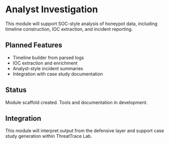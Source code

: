 # Analyst Investigation

This module will support SOC-style analysis of honeypot data, including timeline construction, IOC extraction, and incident reporting.

## Planned Features

- Timeline builder from parsed logs  
- IOC extraction and enrichment  
- Analyst-style incident summaries  
- Integration with case study documentation

## Status

Module scaffold created. Tools and documentation in development.

## Integration

This module will interpret output from the defensive layer and support case study generation within ThreatTrace Lab.

